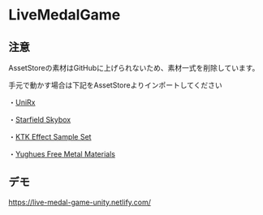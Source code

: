 # LiveMedalGame

## 注意
AssetStoreの素材はGitHubに上げられないため、素材一式を削除しています。

手元で動かす場合は下記をAssetStoreよりインポートしてください

・[UniRx](https://assetstore.unity.com/packages/tools/integration/unirx-reactive-extensions-for-unity-17276)

・[Starfield Skybox](https://assetstore.unity.com/packages/2d/textures-materials/sky/starfield-skybox-92717)

・[KTK Effect Sample Set](https://assetstore.unity.com/packages/vfx/particles/ktk-effect-sample-set-25081)

・[Yughues Free Metal Materials](https://assetstore.unity.com/packages/2d/textures-materials/metals/yughues-free-metal-materials-12949)

## デモ
https://live-medal-game-unity.netlify.com/


